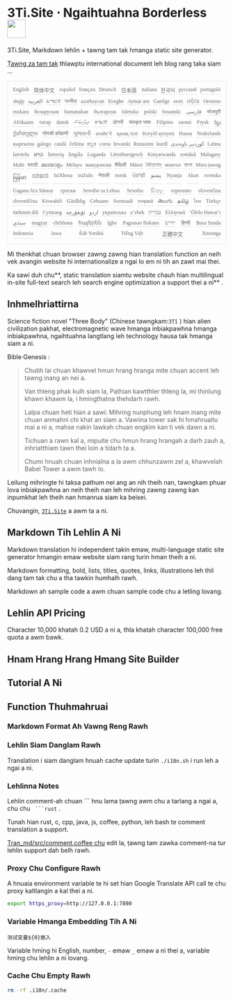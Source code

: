 <h1 style="justify-content:space-between">3Ti.Site ⋅ Ngaihtuahna Borderless <img src="//i-01.eu.org/3Ti/logo.svg" style="user-select:none;margin-top:-1px;width:42px"></h1>

3Ti.Site, Markdown lehlin + tawng tam tak hmanga static site generator.

[Ṭawng za tam tak](https://github.com/i18n-site/node/blob/main/lang/src/index.js) thlawptu international document leh blog rang taka siam ...

<pre class="langli" style="display:flex;flex-wrap:wrap;background:transparent;border:1px solid #eee;font-size:12px;box-shadow:0 0 3px inset #eee;padding:12px 5px 4px 12px;justify-content:space-between;"><style>pre.langli i{font-weight:300;font-family:s;margin-right:7px;margin-bottom:8px;font-style:normal;color:#666;border-bottom:1px dashed #ccc;}</style><i>English</i><i> 简体中文 </i><i>español</i><i>français</i><i>Deutsch</i><i> 日本語 </i><i>italiano</i><i>한국어</i><i>русский</i><i>português</i><i>shqip</i><i>‫العربية‬</i><i>አማርኛ</i><i>অসমীয়া</i><i>azərbaycan</i><i>Eʋegbe</i><i>Aymar aru</i><i>Gaeilge</i><i>eesti</i><i>ଓଡ଼ିଆ</i><i>Oromoo</i><i>euskara</i><i>беларуская</i><i>bamanakan</i><i>български</i><i>íslenska</i><i>polski</i><i>bosanski</i><i>‫فارسی‬</i><i>भोजपुरी</i><i>Afrikaans</i><i>татар</i><i>dansk</i><i>‫ދިވެހިބަސް‬</i><i>ትግርኛ</i><i>डोगरी</i><i>संस्कृत भाषा</i><i>Filipino</i><i>suomi</i><i>Frysk</i><i>ខ្មែរ</i><i>ქართული</i><i>गोंयची कोंकणी</i><i>ગુજરાતી</i><i>avañe’ẽ</i><i>қазақ тілі</i><i>Kreyòl ayisyen</i><i>Hausa</i><i>Nederlands</i><i>кыргызча</i><i>galego</i><i>català</i><i>čeština</i><i>ಕನ್ನಡ</i><i>corsu</i><i>hrvatski</i><i>Runasimi</i><i>kurdî</i><i>‫کوردیی ناوەندی‬</i><i>Latina</i><i>latviešu</i><i>ລາວ</i><i>lietuvių</i><i>lingála</i><i>Luganda</i><i>Lëtzebuergesch</i><i>Kinyarwanda</i><i>română</i><i>Malagasy</i><i>Malti</i><i>मराठी</i><i>മലയാളം</i><i>Melayu</i><i>македонски</i><i>मैथिली</i><i>Māori</i><i>মৈতৈলোন্</i><i>монгол</i><i>বাংলা</i><i>Mizo ṭawng</i><i>မြန်မာ</i><i>𞄀𞄄𞄰𞄩𞄍𞄜𞄰</i><i>IsiXhosa</i><i>isiZulu</i><i>नेपाली</i><i>norsk</i><i>ਪੰਜਾਬੀ</i><i>‫پښتو‬</i><i>Nyanja</i><i>Akan</i><i>svenska</i><i>Gagana fa'a Sāmoa</i><i>српски</i><i>Sesotho sa Leboa</i><i>Sesotho</i><i>සිංහල</i><i>esperanto</i><i>slovenčina</i><i>slovenščina</i><i>Kiswahili</i><i>Gàidhlig</i><i>Cebuano</i><i>Soomaali</i><i>тоҷикӣ</i><i>తెలుగు</i><i>தமிழ்</i><i>ไทย</i><i>Türkçe</i><i>türkmen dili</i><i>Cymraeg</i><i>‫ئۇيغۇرچە‬</i><i>‫اردو‬</i><i>українська</i><i>o‘zbek</i><i>‫עברית‬</i><i>Ελληνικά</i><i>ʻŌlelo Hawaiʻi</i><i>‫سنڌي‬</i><i>magyar</i><i>chiShona</i><i>հայերեն</i><i>Igbo</i><i>Pagsasao Ilokano</i><i>‫ייִדיש‬</i><i>हिन्दी</i><i>Basa Sunda</i><i>Indonesia</i><i>Jawa</i><i>Èdè Yorùbá</i><i>Tiếng Việt</i><i> 正體中文 </i><i>Xitsonga</i></pre>

Mi thenkhat chuan browser zawng zawng hian translation function an neih vek avangin website hi internationalize a ngai lo em ni tih an zawt mai thei.

Ka sawi duh chu**, static translation siamtu website chauh hian multilingual in-site full-text search leh search engine optimization a support thei a ni** .

## Inhmelhriattirna

Science fiction novel &quot;Three Body&quot; (Chinese tawngkam:`3Tǐ` ) hian alien civilization pakhat, electromagnetic wave hmanga inbiakpawhna hmanga inbiakpawhna, ngaihtuahna langtlang leh technology hausa tak hmanga siam a ni.

Bible·Genesis :

> Chutih lai chuan khawvel hmun hrang hranga mite chuan accent leh tawng inang an nei a.
>
> Van thleng phak kulh siam la, Pathian kawtthler thleng la, mi thinlung khawn khawm la, i hmingthatna thehdarh rawh.
>
> Lalpa chuan heti hian a sawi: Mihring nunphung leh hnam inang mite chuan anmahni chi khat an siam a. Vawiina tower sak hi hmahruaitu mai a ni a, mahse nakin lawkah chuan engkim kan ti vek dawn a ni.
>
> Tichuan a rawn kal a, mipuite chu hmun hrang hrangah a darh zauh a, inhriatthiam tawn thei loin a tidarh ta a.
>
> Chumi hnuah chuan inhnialna a la awm chhunzawm zel a, khawvelah Babel Tower a awm tawh lo.

Leilung mihringte hi taksa pathum nei ang an nih theih nan, tawngkam phuar lova inbiakpawhna an neih theih nan leh mihring zawng zawng kan inpumkhat leh theih nan hmanrua siam ka beisei.

Chuvangin, [`3Ti.Site`](//3Ti.Site) a awm ta a ni.

## Markdown Tih Lehlin A Ni

Markdown translation hi independent takin emaw, multi-language static site generator hmangin emaw website siam rang turin hman theih a ni.

Markdown formatting, bold, lists, titles, quotes, links, illustrations leh thil dang tam tak chu a tha tawkin humhalh rawh.

Markdown ah sample code a awm chuan sample code chu a letling lovang.

## Lehlin API Pricing

Character 10,000 khatah 0.2 USD a ni a, thla khatah character 100,000 free quota a awm bawk.

## Hnam Hrang Hrang Hmang Site Builder

## Tutorial A Ni

## Function Thuhmahruai

### Markdown Format Ah Vawng Reng Rawh

### Lehlin Siam Danglam Rawh

Translation i siam danglam hnuah cache update turin `./i18n.sh` i run leh a ngai a ni.

### Lehlinna Notes

Lehlin comment-ah chuan \``` hnu lama ṭawng awm chu a tarlang a ngai a, chu chu ` ```rust` .

Tunah hian rust, c, cpp, java, js, coffee, python, leh bash te comment translation a support.

[Tran_md/src/comment.coffee chu](https://github.com/i18n-site/node/blob/main/tran_md/src/comment.coffee) edit la, ṭawng tam zawka comment-na tur lehlin support dah belh rawh.

### Proxy Chu Configure Rawh

A hnuaia environment variable te hi set hian Google Translate API call te chu proxy kaltlangin a kal thei a ni.

```bash
export https_proxy=http://127.0.0.1:7890
```

### Variable Hmanga Embedding Tih A Ni

```
测试变量${0}嵌入
```

Variable hming hi English, number, `-` emaw `_` emaw a ni thei a, variable hming chu lehlin a ni lovang.

### Cache Chu Empty Rawh

```bash
rm -rf .i18n/.cache
```
